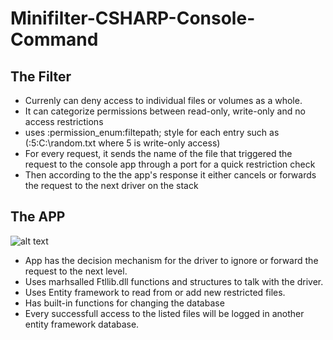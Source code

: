 # Minifilter-CSHARP-Console-Command

## The Filter
* Currenly can deny access to individual files or volumes as a whole. 
* It can categorize permissions between read-only, write-only and no access restrictions
* uses :permission_enum:filtepath; style for each entry such as (:5:C:\random.txt where 5 is write-only access)
* For every request, it sends the name of the file that triggered the request to the console app through a port
for a quick restriction check
* Then according to the the app's response it either cancels or forwards the request to the next driver on the stack



## The APP

![alt text](https://github.com/CynicalApe/Minifilter-CSHARP-ConsoleApp/blob/master/ss_console.PNG?raw=true)


* App has the decision mechanism for the driver to ignore or forward the request to the next level. 
* Uses marhsalled Ftllib.dll functions and structures to talk with the driver.
* Uses Entity framework to read from or add new restricted files. 
* Has built-in functions for changing the database
* Every successfull access to the listed files will be logged in another entity framework database.

